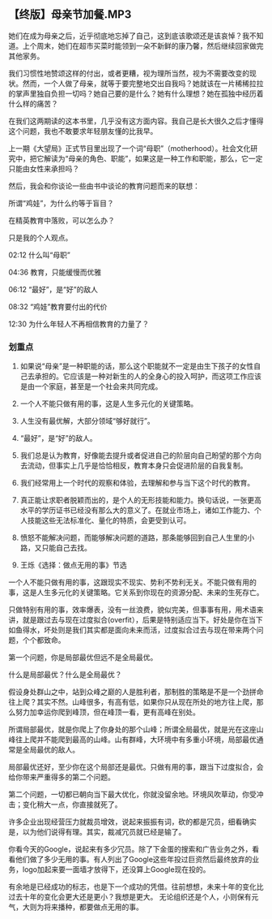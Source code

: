 ## 【终版】母亲节加餐.MP3



她们在成为母亲之后，近乎彻底地忘掉了自己，这到底该歌颂还是该哀悼？我不知道。上个周末，她们在超市买菜时能领到一朵不新鲜的康乃馨，然后继续回家做完其他家务。

我们习惯性地赞颂这样的付出，或者更糟，视为理所当然，视为不需要改变的现状。然而，一个人做了母亲，就等于要完整地交出自我吗？她就该在一片稀稀拉拉的掌声里独自负担一切吗？她自己要的是什么？她有什么理想？她在孤独中经历着什么样的痛苦？

在我们这两期读的这本书里，几乎没有这方面内容。我自己是长大很久之后才懂得这个问题，我也不敢要求年轻朋友懂的比我早。

上一期《大望局》正式节目里出现了一个词“母职”（motherhood）。社会文化研究中，把它解读为“母亲的角色、职能”，如果这是一种工作和职能，那么，它一定只能由女性来承担吗？

然后，我会和你谈论一些由书中谈论的教育问题而来的联想：

所谓“鸡娃”，为什么约等于盲目？

在精英教育中落败，可以怎么办？

只是我的个人观点。



02:12 什么叫“母职”

04:36 教育，只能缓慢而优雅

06:12 “最好”，是“好”的敌人

08:32 “鸡娃”教育要付出的代价

12:30 为什么年轻人不再相信教育的力量了？

### 划重点

 1. 如果说“母亲”是一种职能的话，那么这个职能就不一定是由生下孩子的女性自己去承担的。它应该是一种对新生的人的全身心的投入呵护，而这项工作应该是由一个家庭，甚至是一个社会来共同完成。

 2. 一个人不能只做有用的事，这是人生多元化的关键策略。

 3. 人生没有最优解，大部分领域“够好就行”。

 4. “最好”，是“好”的敌人。

 5. 我们总是认为教育，好像能去提升或者促进自己的阶层向自己盼望的那个方向去流动，但事实上几乎是恰恰相反，教育本身只会促进阶层的自我复制。

 6. 我们经常用上一个时代的观察和体验，去理解和参与当下这个时代的教育。

 7. 真正能让求职者脱颖而出的，是个人的无形技能和能力。换句话说，一张更高水平的学历证书已经没有那么大的意义了。在就业市场上，诸如工作能力、个人技能这些无法标准化、量化的特质，会更受到认可。

 8. 愤怒不能解决问题，而能够解决问题的道路，那条能够回到自己人生里的小路，又只能自己去找。



1. 王烁《选择：做点无用的事》节选

一个人不能只做有用的事，这跟现实不现实、势利不势利无关。不能只做有用的事，这是人生多元化的关键策略。它关系到你现在的资源分配、未来的生死存亡。

只做特别有用的事，效率爆表，没有一丝浪费，貌似完美，但事事有用，用术语来讲，就是跟过去与现在过度拟合(overfit），后果是特别适应当下。好处是你在当下如鱼得水，坏处则是我们其实都是面向未来而活，过度拟合过去与现在带来两个问题，个个都致命。

第一个问题，你是局部最优但远不是全局最优。

什么是局部最优？什么是全局最优？

假设身处群山之中，站到众峰之巅的人是胜利者，那制胜的策略是不是一个劲拼命往上爬？其实不然。山峰很多，有高有低，如果你只从现在所处的地方往上爬，那么努力加幸运你爬到峰顶，但在峰顶一看，更有高峰在别处。

所谓局部最优，就是你爬上了你身处的那个山峰；所谓全局最优，就是光在这座山峰往上爬并不能爬到最高的山峰。山有群峰，大环境中有多重小环境，局部最优通常是全局最优的敌人。

局部最优还好，至少你在这个局部还是最优。只做有用的事，跟当下过度拟合，会给你带来严重得多的第二个问题。

第二个问题，一切都已朝向当下最大优化，你就没留余地。环境风吹草动，你受冲击；变化稍大一点，你直接就死了。

许多企业出现经营压力就裁员增效，说起来振振有词，砍的都是冗员，细看确实是，以为他们说得有理。其实，裁减冗员就已经是输了。

你看今天的Google，说起来有多少冗员。除了下金蛋的搜索和广告业务之外，看看他们做了多少无用的事。有人列出了Google这些年投过巨资然后最终放弃的业务，logo加起来要一面墙才放得下，还没算上Google现在投的。

有余地是已经成功的标志，也是下一个成功的凭借。往前想想，未来十年的变化比过去十年的变化会更大还是更小？我想是更大。 无论组织还是个人，小则保有元气，大则为将来播种，都要做点无用的事。

